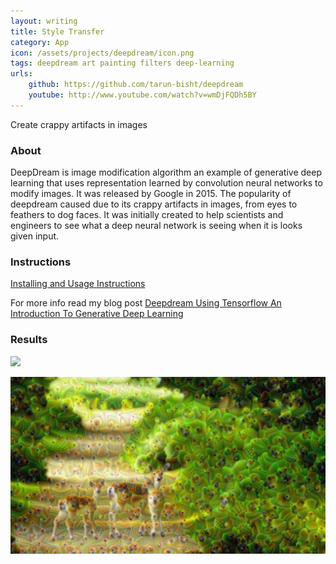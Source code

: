 ```yaml
---
layout: writing
title: Style Transfer
category: App
icon: /assets/projects/deepdream/icon.png
tags: deepdream art painting filters deep-learning
urls:
    github: https://github.com/tarun-bisht/deepdream
    youtube: http://www.youtube.com/watch?v=wmDjFQDh5BY
---
```


Create crappy artifacts in images

### About
DeepDream is image modification algorithm an example of generative deep learning that uses representation learned by convolution neural networks to modify images. It was released by Google in 2015. The popularity of deepdream caused due to its crappy artifacts in images, from eyes to feathers to dog faces. It was initially created to help scientists and engineers to see what a deep neural network is seeing when it is looks given input.

### Instructions
[Installing and Usage Instructions](https://github.com/tarun-bisht/deepdream/blob/master/README.md)

For more info read my blog post [Deepdream Using Tensorflow An Introduction To Generative Deep Learning](https://www.tarunbisht.com/deep%20learning/2020/05/05/deepdream-using-tensorflow-an-introduction-to-generative-deep-learning/)

### Results
![](https://camo.githubusercontent.com/c58d33dad902c918cb2447fee37d8eb92a1f85191cd16e02bae220398308d8ac/68747470733a2f2f73746f726167652e676f6f676c65617069732e636f6d2f746172756e2d62697368742e61707073706f742e636f6d2f626c6f67732f646565705f647265616d5f3666326530633863663131326361656532)

![](https://github.com/tarun-bisht/deepdream/raw/master/deepdream/dreams/scene/img_7.jpg)
